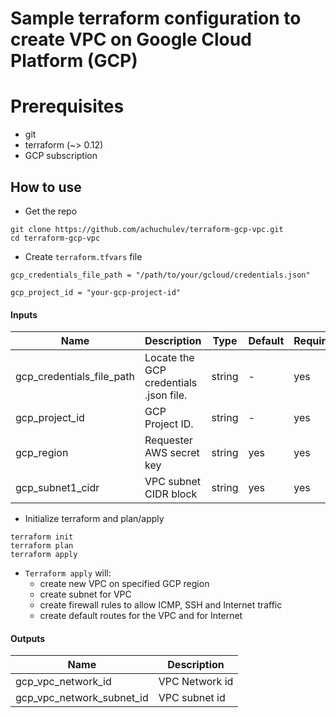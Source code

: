 # Sample terraform configuration to create VPC on Google Cloud Platform (GCP)

# Prerequisites

- git
- terraform (~> 0.12)
- GCP subscription

## How to use

- Get the repo

```
git clone https://github.com/achuchulev/terraform-gcp-vpc.git
cd terraform-gcp-vpc
```

- Create `terraform.tfvars` file

```
gcp_credentials_file_path = "/path/to/your/gcloud/credentials.json"

gcp_project_id = "your-gcp-project-id"
```

#### Inputs

| Name  |	Description |	Type |  Default |	Required
| ----- | ----------- | ---- |  ------- | --------
| gcp_credentials_file_path | Locate the GCP credentials .json file. | string  | - | yes
| gcp_project_id | GCP Project ID. | string  | - | yes
| gcp_region | Requester AWS secret key | string  | yes | yes
| gcp_subnet1_cidr | VPC subnet CIDR block | string  | yes | yes

- Initialize terraform and plan/apply

```
terraform init
terraform plan
terraform apply
```

- `Terraform apply` will:
  - create new VPC on specified GCP region
  - create subnet for VPC
  - create firewall rules to allow ICMP, SSH and Internet traffic 
  - create default routes for the VPC and for Internet
 
#### Outputs

| Name  |	Description 
| ----- | ----------- 
| gcp_vpc_network_id | VPC Network id
| gcp_vpc_network_subnet_id  | VPC subnet id
